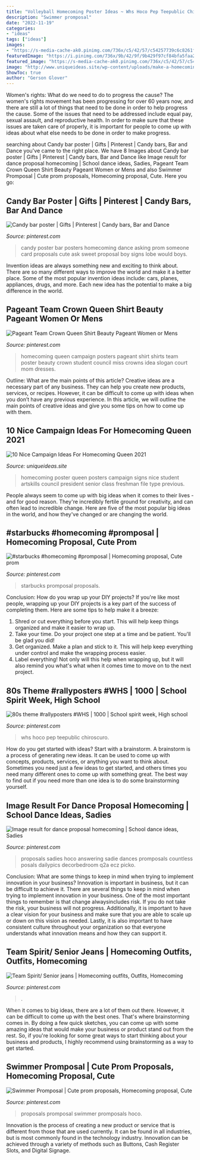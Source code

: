 ```yaml
---
title: "Volleyball Homecoming Poster Ideas ~ Whs Hoco Pep Teepublic Chiroscuro"
description: "Swimmer promposal"
date: "2022-11-19"
categories:
- "ideas"
tags: ["ideas"]
images:
- "https://s-media-cache-ak0.pinimg.com/736x/c5/42/57/c54257739c6c8261ffefc7de17f98d0e.jpg"
featuredImage: "https://i.pinimg.com/736x/9b/42/9f/9b429f97cf84bfa5faa224512f7c3f86.jpg"
featured_image: "https://s-media-cache-ak0.pinimg.com/736x/c5/42/57/c54257739c6c8261ffefc7de17f98d0e.jpg"
image: "http://www.uniqueideas.site/wp-content/uploads/make-a-homecoming-queen-poster-high-school-poster-ideas.jpg"
ShowToc: true
author: "Gerson Glover"
---
```



Women's rights: What do we need to do to progress the cause?
The women's rights movement has been progressing for over 60 years now, and there are still a lot of things that need to be done in order to help progress the cause. Some of the issues that need to be addressed include equal pay, sexual assault, and reproductive health. In order to make sure that these issues are taken care of properly, it is important for people to come up with ideas about what else needs to be done in order to make progress.

	

		
searching about Candy bar poster | Gifts | Pinterest | Candy bars, Bar and Dance you've came to the right place. We have 8 Images about Candy bar poster | Gifts | Pinterest | Candy bars, Bar and Dance like Image result for dance proposal homecoming | School dance ideas, Sadies, Pageant Team Crown Queen Shirt Beauty Pageant Women or Mens and also Swimmer Promposal | Cute prom proposals, Homecoming proposal, Cute. Here you go:
		
    
## Candy Bar Poster | Gifts | Pinterest | Candy Bars, Bar And Dance

<img loading=lazy src="https://s-media-cache-ak0.pinimg.com/736x/c5/42/57/c54257739c6c8261ffefc7de17f98d0e.jpg" onerror="this.onerror=null;this.src='https://tse2.mm.bing.net/th?id=OIP.gcKnlnvrLx2B4AFz5QMriwHaJ3&amp;pid=15.1';" alt="Candy bar poster | Gifts | Pinterest | Candy bars, Bar and Dance">

_Source: pinterest.com_

>candy poster bar posters homecoming dance asking prom someone card proposals cute ask sweet proposal boy signs lobe would boys. 

	

Invention ideas are always something new and exciting to think about. There are so many different ways to improve the world and make it a better place. Some of the most popular invention ideas include: cars, planes, appliances, drugs, and more. Each new idea has the potential to make a big difference in the world.

    
## Pageant Team Crown Queen Shirt Beauty Pageant Women Or Mens

<img loading=lazy src="https://i.pinimg.com/736x/86/ef/91/86ef91db223577c3d93c870fc4225be0--homecoming-queen-posters-homecoming-queen-campaign.jpg" onerror="this.onerror=null;this.src='https://tse4.mm.bing.net/th?id=OIP.WbsK0BuujTwhyzu-C7xrxQHaJ4&amp;pid=15.1';" alt="Pageant Team Crown Queen Shirt Beauty Pageant Women or Mens">

_Source: pinterest.com_

>homecoming queen campaign posters pageant shirt shirts team poster beauty crown student council miss crowns idea slogan court mom dresses. 

	

Outline: What are the main points of this article?
Creative ideas are a necessary part of any business. They can help you create new products, services, or recipes. However, it can be difficult to come up with ideas when you don’t have any previous experience. In this article, we will outline the main points of creative ideas and give you some tips on how to come up with them.

    
## 10 Nice Campaign Ideas For Homecoming Queen 2021

<img loading=lazy src="http://www.uniqueideas.site/wp-content/uploads/make-a-homecoming-queen-poster-high-school-poster-ideas.jpg" onerror="this.onerror=null;this.src='https://tse1.mm.bing.net/th?id=OIP.QbdDPI6k9Xgmtarr0TEfZAHaF0&amp;pid=15.1';" alt="10 Nice Campaign Ideas For Homecoming Queen 2021">

_Source: uniqueideas.site_

>homecoming poster queen posters campaign signs nice student artskills council president senior class freshman file type previous. 

	

People always seem to come up with big ideas when it comes to their lives - and for good reason. They're incredibly fertile ground for creativity, and can often lead to incredible change. Here are five of the most popular big ideas in the world, and how they've changed or are changing the world.

    
## #starbucks #homecoming #promposal | Homecoming Proposal, Cute Prom

<img loading=lazy src="https://i.pinimg.com/736x/59/ef/4b/59ef4b8c384adad0d2ac25b2afffaff3.jpg" onerror="this.onerror=null;this.src='https://tse2.mm.bing.net/th?id=OIP.M5asXoqPM9DtOACCrLz_uQHaOk&amp;pid=15.1';" alt="#starbucks #homecoming #promposal | Homecoming proposal, Cute prom">

_Source: pinterest.com_

>starbucks promposal proposals. 

	

Conclusion: How do you wrap up your DIY projects?
If you're like most people, wrapping up your DIY projects is a key part of the success of completing them. Here are some tips to help make it a breeze:
1) Shred or cut everything before you start. This will help keep things organized and make it easier to wrap up.
2) Take your time. Do your project one step at a time and be patient. You'll be glad you did!
3) Get organized. Make a plan and stick to it. This will help keep everything under control and make the wrapping process easier.
4) Label everything! Not only will this help when wrapping up, but it will also remind you what's what when it comes time to move on to the next project.

    
## 80s Theme #rallyposters #WHS | 1000 | School Spirit Week, High School

<img loading=lazy src="https://i.pinimg.com/736x/9b/42/9f/9b429f97cf84bfa5faa224512f7c3f86.jpg" onerror="this.onerror=null;this.src='https://tse2.mm.bing.net/th?id=OIP.zKo543P7kpWPY-oWnZK52wHaNL&amp;pid=15.1';" alt="80s theme #rallyposters #WHS | 1000 | School spirit week, High school">

_Source: pinterest.com_

>whs hoco pep teepublic chiroscuro. 

	

How do you get started with ideas?
Start with a brainstorm. A brainstorm is a process of generating new ideas. It can be used to come up with concepts, products, services, or anything you want to think about. Sometimes you need just a few ideas to get started, and others times you need many different ones to come up with something great. The best way to find out if you need more than one idea is to do some brainstorming yourself.

    
## Image Result For Dance Proposal Homecoming | School Dance Ideas, Sadies

<img loading=lazy src="https://i.pinimg.com/originals/58/db/ca/58dbca2ea398c60222ece0da59cd440c.jpg" onerror="this.onerror=null;this.src='https://tse4.mm.bing.net/th?id=OIP.6VvzMroLfv-oeI8Cb55MOgHaJ3&amp;pid=15.1';" alt="Image result for dance proposal homecoming | School dance ideas, Sadies">

_Source: pinterest.com_

>proposals sadies hoco answering sadie dances promposals countless posals dailypics decorbedroom q2a ecz picko. 

	

Conclusion: What are some things to keep in mind when trying to implement innovation in your business?
Innovation is important in business, but it can be difficult to achieve it. There are several things to keep in mind when trying to implement innovation in your business. One of the most important things to remember is that change alwaysincludes risk. If you do not take the risk, your business will not progress. Additionally, it is important to have a clear vision for your business and make sure that you are able to scale up or down on this vision as needed. Lastly, it is also important to have consistent culture throughout your organization so that everyone understands what innovation means and how they can support it.

    
## Team Spirit/ Senior Jeans | Homecoming Outfits, Outfits, Homecoming

<img loading=lazy src="https://i.pinimg.com/736x/6b/da/1f/6bda1fac344e813c1336e3988ce01bbf.jpg" onerror="this.onerror=null;this.src='https://tse3.mm.bing.net/th?id=OIP.UvZKvk0tWB3rfEgLecmRPgHaJ3&amp;pid=15.1';" alt="Team Spirit/ Senior jeans | Homecoming outfits, Outfits, Homecoming">

_Source: pinterest.com_

>. 

	

When it comes to big ideas, there are a lot of them out there. However, it can be difficult to come up with the best ones. That's where brainstorming comes in. By doing a few quick sketches, you can come up with some amazing ideas that would make your business or product stand out from the rest. So, if you're looking for some great ways to start thinking about your business and products, I highly recommend using brainstorming as a way to get started.

    
## Swimmer Promposal | Cute Prom Proposals, Homecoming Proposal, Cute

<img loading=lazy src="http://i.pinimg.com/1200x/c4/a9/5e/c4a95e2730a56d338e33366f8d9cc393.jpg" onerror="this.onerror=null;this.src='https://tse4.mm.bing.net/th?id=OIP.aFglj_zFFN-zQdXj-xr41QHaJ4&amp;pid=15.1';" alt="Swimmer Promposal | Cute prom proposals, Homecoming proposal, Cute">

_Source: pinterest.com_

>proposals promposal swimmer promposals hoco. 

	

Innovation is the process of creating a new product or service that is different from those that are used currently. It can be found in all industries, but is most commonly found in the technology industry. Innovation can be achieved through a variety of methods such as Buttons, Cash Register Slots, and Digital Signage.


